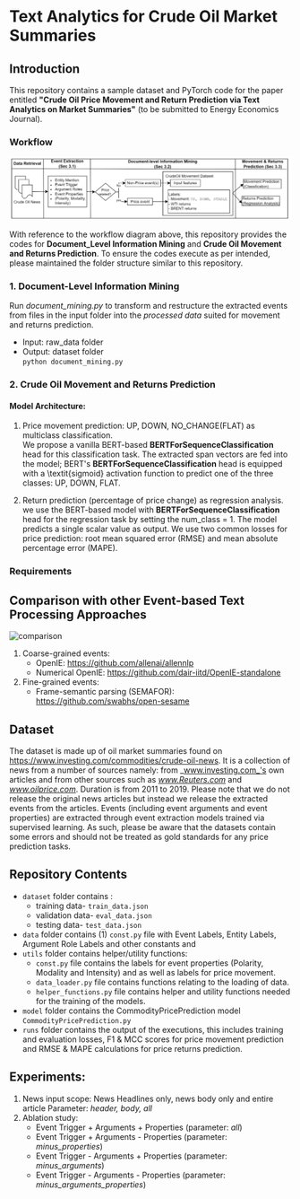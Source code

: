 # Text Analytics for Crude Oil Market Summaries

## Introduction
This repository contains a sample dataset and PyTorch code for the paper entitled **"Crude Oil Price Movement and Return Prediction via Text Analytics on Market Summaries"** (to be submitted to Energy Economics Journal).

### Workflow
![workflow](fig/workflow.png)

With reference to the workflow diagram above, this repository provides the codes for **Document_Level Information Mining** and **Crude Oil Movement and Returns Prediction**. To ensure the codes execute as per intended, please maintained the folder structure similar to this repository.

### 1. Document-Level Information Mining
Run _document_mining.py_ to transform and restructure the extracted events from files in the input folder into the _processed data_ suited for movement and returns prediction. 
- Input: raw_data folder 
- Output: dataset folder \
```python document_mining.py ``` 


### 2. Crude Oil Movement and Returns Prediction
#### Model Architecture:
1. Price movement prediction: UP, DOWN, NO_CHANGE(FLAT) as multiclass classification. \
We propose a vanilla BERT-based **BERTForSequenceClassification** head for this classification task. The extracted span vectors are fed into the model; BERT's **BERTForSequenceClassification** head is equipped with a \textit{sigmoid} activation function to predict one of the three classes: UP, DOWN, FLAT.

2. Return prediction (percentage of price change) as regression analysis. \
we use the BERT-based model with **BERTForSequenceClassification** head for the regression task by setting the num_class = 1. The model predicts a single scalar value as output. We use two common losses for price prediction: root mean squared error (RMSE) and mean absolute percentage error (MAPE).

### Requirements


## Comparison with other Event-based Text Processing Approaches
![comparison](fig/event-based.png)

1. Coarse-grained events:
   - OpenIE: https://github.com/allenai/allennlp
   - Numerical OpenIE: https://github.com/dair-iitd/OpenIE-standalone
2. Fine-grained events:
   - Frame-semantic parsing (SEMAFOR): https://github.com/swabhs/open-sesame
  
## Dataset
The dataset is made up of oil market summaries found on https://www.investing.com/commodities/crude-oil-news. It is a collection of news from a number of sources namely: from _www.investing.com_'s own articles and from other sources such as _www.Reuters.com_ and _www.oilprice.com_. Duration is from 2011 to 2019. Please note that we do not release the original news articles but instead we release the extracted events from the articles. Events (including event arguments and event properties) are extracted through event extraction models trained via supervised learning. As such, please be aware that the datasets contain some errors and should not be treated as gold standards for any price prediction tasks.

## Repository Contents
- ```dataset``` folder contains :
   - training data- ```train_data.json```
   - validation data- ```eval_data.json```
   - testing data- ```test_data.json```
- ```data``` folder contains (1) ```const.py``` file with Event Labels, Entity Labels, Argument Role Labels and other constants and 
- ```utils``` folder contains helper/utility functions:
   -   ```const.py``` file contains the labels for event properties (Polarity, Modality and Intensity) and as well as labels for price movement. 
   -   ```data_loader.py``` file contains functions relating to the loading of data.
   -   ```helper_functions.py``` file contains helper and utility functions needed for the training of the models.
- ```model``` folder contains the CommodityPricePrediction model ```CommodityPricePrediction.py```
- ```runs``` folder contains the output of the executions, this includes training and evaluation losses, F1 & MCC scores for price movement prediction and RMSE & MAPE calculations for price returns prediction.

## Experiments:
1. News input scope: News Headlines only, news body only and entire article
   Parameter: _header, body, all_
3. Ablation study: 
   - Event Trigger + Arguments + Properties  (parameter: _all_)
   - Event Trigger + Arguments - Properties (parameter: _minus_properties_)
   - Event Trigger - Arguments + Properties (parameter: _minus_arguments_)
   - Event Trigger - Arguments - Properties (parameter: _minus_arguments_properties_)





